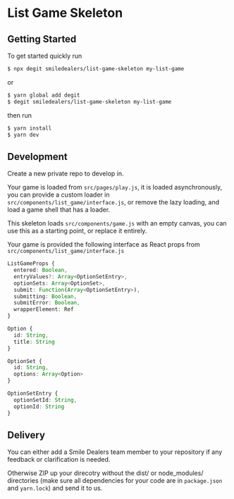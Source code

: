 # List Game Skeleton

## Getting Started

To get started quickly run

```sh
$ npx degit smiledealers/list-game-skeleton my-list-game
```

or

```sh
$ yarn global add degit
$ degit smiledealers/list-game-skeleton my-list-game
```

then run

```sh
$ yarn install
$ yarn dev
```

## Development

Create a new private repo to develop in.

Your game is loaded from `src/pages/play.js`, it is loaded asynchronously, you
can provide a custom loader in `src/components/list_game/interface.js`,
or remove the lazy loading, and load a game shell that has a loader.

This skeleton loads `src/components/game.js` with an empty canvas, you can use
this as a starting point, or replace it entirely.

Your game is provided the following interface as React props from `src/components/list_game/interface.js`

```ts
ListGameProps {
  entered: Boolean,
  entryValues?: Array<OptionSetEntry>,
  optionSets: Array<OptionSet>,
  submit: Function(Array<OptionSetEntry>),
  submitting: Boolean,
  submitError: Boolean,
  wrapperElement: Ref
}
```

```ts
Option {
  id: String,
  title: String
}
```

```ts
OptionSet {
  id: String,
  options: Array<Option>
}
```

```ts
OptionSetEntry {
  optionSetId: String,
  optionId: String
}
```

## Delivery

You can either add a Smile Dealers team member to your repository if any
feedback or clarification is needed.

Otherwise ZIP up your direcotry without the dist/ or node\_modules/ directories
(make sure all dependencies for your code are in `package.json` and `yarn.lock`)
and send it to us.
